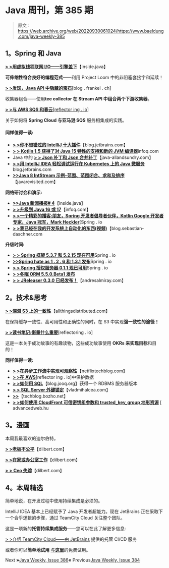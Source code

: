 # Java 周刊，第 385 期

> 原文：<https://web.archive.org/web/20220930061024/https://www.baeldung.com/java-weekly-385>

## **1。Spring 和 Java**

[**> >用虚拟线程联网 I/O——引擎盖下**](https://web.archive.org/web/20220628161748/https://inside.java/2021/05/10/networking-io-with-virtual-threads/)【inside.java】

**可伸缩性符合良好的编程范式**——利用 Project Loom 中的非阻塞套接字和延续！

[**> >发球，Java API 中隐藏的宝石**](https://web.archive.org/web/20220628161748/https://blog.frankel.ch/teeing-java-api/)[blog . frankel . ch]

收集器组合——使用**tee collector 在 Stream API 中组合两个下游收集器**。

[**> >与 AWS SQS 和春云**[reflector ing . io]](https://web.archive.org/web/20220628161748/https://reflectoring.io/spring-cloud-aws-sqs/)

关于如何将 **Spring Cloud 与亚马逊 SQS** 服务相集成的实践。

#### **同样值得一读:**

*   [**> >你不想错过的 IntelliJ 十大插件**](https://web.archive.org/web/20220628161748/https://blog.jetbrains.com/idea/2021/05/top-10-plugins-for-intellij-idea/)【blog.jetbrains.com】
*   [**> > Kotlin 1.5 获得了对 Java 15 特性的支持和新的 JVM 编译器**](https://web.archive.org/web/20220628161748/https://www.infoq.com/news/2021/05/kotlin-1-5-released/)infoq.com
*   Java 中的 [**> > Json 补丁和 Json 合并补丁**](https://web.archive.org/web/20220628161748/http://www.java-allandsundry.com/2021/05/json-patch-and-json-merge-patch-in-java.html)【java-allandsundry.com】
*   [**> >用 IntelliJ IDEA 轻松调试运行在 Kubernetes 上的 Java 微服务**](https://web.archive.org/web/20220628161748/https://blog.jetbrains.com/idea/2021/05/easily-debug-java-microservices-running-on-kubernetes-with-intellij-idea/)blog.jetbrains.com
*   [**>>Java 8 IntStream 示例–范围、范围闭合、求和及排序**](https://web.archive.org/web/20220628161748/https://javarevisited.blogspot.com/2021/05/java-8-intstream-examples-range-sum-rangeclosed-max.html)【javarevisited.com】

**网络研讨会和演示:**

*   [**>>Java 新闻播报# 4**](https://web.archive.org/web/20220628161748/https://inside.java/2021/05/11/insidejava-newscast-004/)【inside.java】
*   [**> >升级到 Java 16 或 17**](https://web.archive.org/web/20220628161748/https://www.infoq.com/presentations/upgrade-java16-java17/)【infoq.com】
*   [**> >一个精彩的播客:朋友，Spring 开发者倡导者伙伴，Kotlin Google 开发者专家，Java 冠军，Mark Heckler**](https://web.archive.org/web/20220628161748/https://spring.io/blog/2021/05/06/a-bootiful-podcast-friend-fellow-spring-developer-advocate-kotlin-google-developer-expert-and-java-champion-mark-heckler)[Spring . io
*   [**> >我已经在我的开发系统上自动化的东西(视频)**](https://web.archive.org/web/20220628161748/https://blog.sebastian-daschner.com/entries/automation-examples-dev-system)【blog.sebastian-daschner.com

**升级时间:**

*   [**> > Spring 框架 5.3.7 和 5.2.15 现在可用**](https://web.archive.org/web/20220628161748/https://spring.io/blog/2021/05/11/spring-framework-5-3-7-and-5-2-15-available-now)Spring . io
*   [**>>Spring hate as 1 . 2 . 6 和 1.3.1 发布**](https://web.archive.org/web/20220628161748/https://spring.io/blog/2021/05/12/spring-hateoas-1-2-6-and-1-3-1-released)Spring . io
*   [**> > Spring 授权服务器 0.1.1 现已可用**](https://web.archive.org/web/20220628161748/https://spring.io/blog/2021/05/10/spring-authorization-server-0-1-1-available-now)Spring . io
*   [**> >冬眠 ORM 5.5.0.Beta1 发布**](https://web.archive.org/web/20220628161748/https://in.relation.to/2021/05/12/hibernate-orm-550-beta1-release/)
*   [**> > JReleaser 0.3.0 已经发布！**](https://web.archive.org/web/20220628161748/https://andresalmiray.com/jreleaser-0-3-0-has-been-released/)【andresalmiray.com】

## **2。技术&思考**

[**> >深潜 S3 上的一致性**](https://web.archive.org/web/20220628161748/https://www.allthingsdistributed.com/2021/04/s3-strong-consistency.html)【allthingsdistributed.com】

在保持缓存一致性、高可用性和正确性的同时，在 S3 中实现**强一致性的途径！**

[**> >读书笔记:衡量什么重要**](https://web.archive.org/web/20220628161748/https://reflectoring.io/book-review-measure-what-matters/)[reflectoring . io]

这是一本关于成功故事的有趣读物，这些成功故事使用 **OKRs 来实现目标**和目的！

**同样值得一读:**

*   [**> >在异步工作流中实现可观察性**](https://web.archive.org/web/20220628161748/https://netflixtechblog.medium.com/achieving-observability-in-async-workflows-cd89b923c784)【netflixtechblog.com】
*   [**> >在 AWS**](https://web.archive.org/web/20220628161748/https://reflectoring.io/securing-data-on-aws/)[reflector ing . io]中保护数据
*   [**> >如何用 SQL**](https://web.archive.org/web/20220628161748/https://blog.jooq.org/2021/05/12/how-to-get-an-rdbms-server-version-with-sql/)【blog.jooq.org】获得一个 RDBMS 服务器版本
*   [**> > SQL Server 外键锁定**](https://web.archive.org/web/20220628161748/https://vladmihalcea.com/sql-server-foreign-key-locking/)【vladmihalcea.com】
*   [**>>**](https://web.archive.org/web/20220628161748/https://techblog.bozho.net/the-syslog-hell/)【techblog.bozho.net】
*   [**> >如何使用 CloudFront 可信密钥组参数和 trusted_key_group 地形资源**](https://web.archive.org/web/20220628161748/https://advancedweb.hu/how-to-use-cloudfront-trusted-key-groups-parameter-and-the-trusted-key-group-terraform-resource/) [ advancedweb.hu

## **3。漫画**

本周我最喜欢的迪尔伯特。

[**> >老板不公平**](https://web.archive.org/web/20220628161748/https://dilbert.com/strip/2021-05-09)【dilbert.com】

[**> >在家或办公室工作**](https://web.archive.org/web/20220628161748/https://dilbert.com/strip/2021-05-08)【dilbert.com】

[**> > Ceo 失踪**](https://web.archive.org/web/20220628161748/https://dilbert.com/strip/2021-05-07)【dilbert.com】

## **4。本周精选**

简单地说，在开发过程中使用持续集成是必须的。

IntelliJ IDEA 基本上已经赋予了 Java 开发者超能力。现在 JetBrains 正在采取下一个合乎逻辑的步骤，通过 TeamCity Cloud 关注整个团队。

这是一项新的**托管持续集成服务**——您可以在此了解更多信息:

[> >介绍 TeamCity Cloud——由 JetBrains](/web/20220628161748/https://www.baeldung.com/jetbrains-teamcity-cloud) 提供的托管 CI/CD 服务

或者你可以**简单地试用** [与**这里**](/web/20220628161748/https://www.baeldung.com/jetbrains-teamcity-cloud-signup)的免费试用。

Next **»**[Java Weekly, Issue 386](/web/20220628161748/https://www.baeldung.com/java-weekly-386)**«** Previous[Java Weekly, Issue 384](/web/20220628161748/https://www.baeldung.com/java-weekly-384)